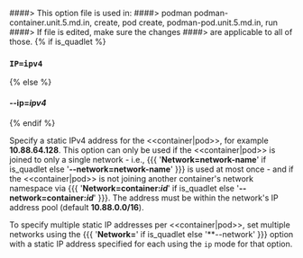####> This option file is used in:
####>   podman podman-container.unit.5.md.in, create, pod create, podman-pod.unit.5.md.in, run
####> If file is edited, make sure the changes
####> are applicable to all of those.
{% if is_quadlet %}
### `IP=ipv4`
{% else %}
#### **--ip**=*ipv4*
{% endif %}

Specify a static IPv4 address for the <<container|pod>>, for example **10.88.64.128**.
This option can only be used if the <<container|pod>> is joined to only a single network - i.e.,
{{{ '**Network=network-name**' if is_quadlet else '**--network=network-name**' }}} is used at most once -
and if the <<container|pod>> is not joining another container's network namespace via
{{{ '**Network=container:_id_**' if is_quadlet else '**--network=container:_id_**' }}}.
The address must be within the network's IP address pool (default **10.88.0.0/16**).

To specify multiple static IP addresses per <<container|pod>>, set multiple networks using
the {{{ '**Network=**' if is_quadlet else '**--network' }}} option with a static IP address
specified for each using the `ip` mode for that option.

